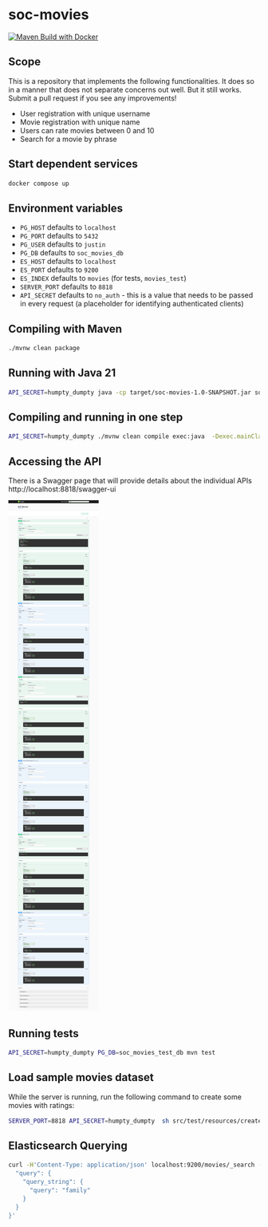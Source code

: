 # soc-movies

[![Maven Build with Docker](https://github.com/mourjo/soc-movies/actions/workflows/maven.yml/badge.svg)](https://github.com/mourjo/soc-movies/actions/workflows/maven.yml)

## Scope

This is a repository that implements the following functionalities. It does so in a manner that
does not separate concerns out well. But it still works. Submit a pull request if you see
any improvements!

- User registration with unique username
- Movie registration with unique name
- Users can rate movies between 0 and 10
- Search for a movie by phrase

## Start dependent services

```bash
docker compose up
```

## Environment variables

- `PG_HOST` defaults to `localhost`
- `PG_PORT` defaults to `5432`
- `PG_USER` defaults to `justin`
- `PG_DB` defaults to `soc_movies_db`
- `ES_HOST` defaults to `localhost`
- `ES_PORT` defaults to `9200`
- `ES_INDEX` defaults to `movies` (for tests, `movies_test`)
- `SERVER_PORT` defaults to `8818`
- `API_SECRET` defaults to `no_auth` - this is a value that needs to be passed in every request (a
  placeholder for identifying authenticated clients)

## Compiling with Maven

```bash
./mvnw clean package
```

## Running with Java 21

```bash
API_SECRET=humpty_dumpty java -cp target/soc-movies-1.0-SNAPSHOT.jar soc.movies.web.Launcher
```

## Compiling and running in one step

```bash
API_SECRET=humpty_dumpty ./mvnw clean compile exec:java  -Dexec.mainClass="soc.movies.web.Launcher"
```

## Accessing the API

There is a Swagger page that will provide details about the individual APIs
http://localhost:8818/swagger-ui

![img](src/test/resources/swagger.png)

## Running tests

```bash
API_SECRET=humpty_dumpty PG_DB=soc_movies_test_db mvn test
```

## Load sample movies dataset

While the server is running, run the following command to create some movies with ratings:

```bash
SERVER_PORT=8818 API_SECRET=humpty_dumpty  sh src/test/resources/create_soc_movies.sh
```

## Elasticsearch Querying

```bash
curl -H'Content-Type: application/json' localhost:9200/movies/_search -d'{
  "query": {
    "query_string": {
      "query": "family"
    }
  }
}'
```
